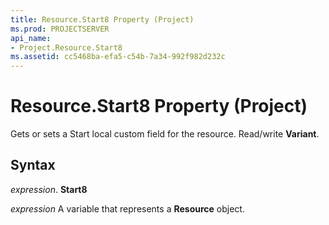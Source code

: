 ```yaml
---
title: Resource.Start8 Property (Project)
ms.prod: PROJECTSERVER
api_name:
- Project.Resource.Start8
ms.assetid: cc5468ba-efa5-c54b-7a34-992f982d232c
---
```



# Resource.Start8 Property (Project)

Gets or sets a Start local custom field for the resource. Read/write  **Variant**.


## Syntax

 _expression_. **Start8**

 _expression_ A variable that represents a **Resource** object.



